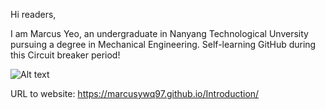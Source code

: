 Hi readers,

I am Marcus Yeo, an undergraduate in Nanyang Technological Unversity pursuing a degree in Mechanical Engineering. 
Self-learning GitHub during this Circuit breaker period!

![Alt text](https://upload.wikimedia.org/wikipedia/commons/thumb/e/ee/Gadus_morhua_Cod-2b-Atlanterhavsparken-Norway.JPG/1920px-Gadus_morhua_Cod-2b-Atlanterhavsparken-Norway.JPG)

URL to website: https://marcusywq97.github.io/Introduction/
